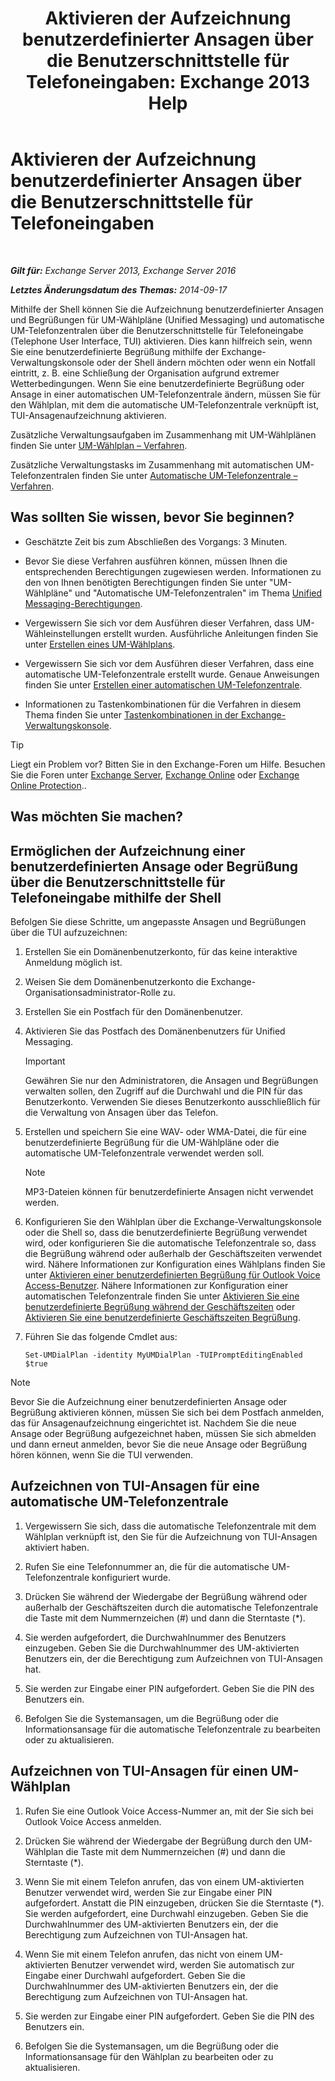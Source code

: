 ﻿---
title: 'Aktivieren der Aufzeichnung benutzerdefinierter Ansagen über die Benutzerschnittstelle für Telefoneingaben: Exchange 2013 Help'
TOCTitle: Aktivieren der Aufzeichnung benutzerdefinierter Ansagen über die Benutzerschnittstelle für Telefoneingaben
ms:assetid: f2e5c636-2be9-4d48-b5e7-37913ded62d1
ms:mtpsurl: https://technet.microsoft.com/de-de/library/Bb691404(v=EXCHG.150)
ms:contentKeyID: 54652713
ms.date: 04/24/2018
mtps_version: v=EXCHG.150
ms.translationtype: HT
---

# Aktivieren der Aufzeichnung benutzerdefinierter Ansagen über die Benutzerschnittstelle für Telefoneingaben

 

_**Gilt für:** Exchange Server 2013, Exchange Server 2016_

_**Letztes Änderungsdatum des Themas:** 2014-09-17_

Mithilfe der Shell können Sie die Aufzeichnung benutzerdefinierter Ansagen und Begrüßungen für UM-Wählpläne (Unified Messaging) und automatische UM-Telefonzentralen über die Benutzerschnittstelle für Telefoneingabe (Telephone User Interface, TUI) aktivieren. Dies kann hilfreich sein, wenn Sie eine benutzerdefinierte Begrüßung mithilfe der Exchange-Verwaltungskonsole oder der Shell ändern möchten oder wenn ein Notfall eintritt, z. B. eine Schließung der Organisation aufgrund extremer Wetterbedingungen. Wenn Sie eine benutzerdefinierte Begrüßung oder Ansage in einer automatischen UM-Telefonzentrale ändern, müssen Sie für den Wählplan, mit dem die automatische UM-Telefonzentrale verknüpft ist, TUI-Ansagenaufzeichnung aktivieren.

Zusätzliche Verwaltungsaufgaben im Zusammenhang mit UM-Wählplänen finden Sie unter [UM-Wählplan – Verfahren](um-dial-plan-procedures-exchange-2013-help.md).

Zusätzliche Verwaltungstasks im Zusammenhang mit automatischen UM-Telefonzentralen finden Sie unter [Automatische UM-Telefonzentrale – Verfahren](um-auto-attendant-procedures-exchange-2013-help.md).

## Was sollten Sie wissen, bevor Sie beginnen?

  - Geschätzte Zeit bis zum Abschließen des Vorgangs: 3 Minuten.

  - Bevor Sie diese Verfahren ausführen können, müssen Ihnen die entsprechenden Berechtigungen zugewiesen werden. Informationen zu den von Ihnen benötigten Berechtigungen finden Sie unter "UM-Wählpläne" und "Automatische UM-Telefonzentralen" im Thema [Unified Messaging-Berechtigungen](unified-messaging-permissions-exchange-2013-help.md).

  - Vergewissern Sie sich vor dem Ausführen dieser Verfahren, dass UM-Wähleinstellungen erstellt wurden. Ausführliche Anleitungen finden Sie unter [Erstellen eines UM-Wählplans](create-a-um-dial-plan-exchange-2013-help.md).

  - Vergewissern Sie sich vor dem Ausführen dieser Verfahren, dass eine automatische UM-Telefonzentrale erstellt wurde. Genaue Anweisungen finden Sie unter [Erstellen einer automatischen UM-Telefonzentrale](create-a-um-auto-attendant-exchange-2013-help.md).

  - Informationen zu Tastenkombinationen für die Verfahren in diesem Thema finden Sie unter [Tastenkombinationen in der Exchange-Verwaltungskonsole](keyboard-shortcuts-in-the-exchange-admin-center-exchange-online-protection-help.md).


> [!TIP]
> Liegt ein Problem vor? Bitten Sie in den Exchange-Foren um Hilfe. Besuchen Sie die Foren unter <A href="https://go.microsoft.com/fwlink/p/?linkid=60612">Exchange Server</A>, <A href="https://go.microsoft.com/fwlink/p/?linkid=267542">Exchange Online</A> oder <A href="https://go.microsoft.com/fwlink/p/?linkid=285351">Exchange Online Protection</A>..



## Was möchten Sie machen?

## Ermöglichen der Aufzeichnung einer benutzerdefinierten Ansage oder Begrüßung über die Benutzerschnittstelle für Telefoneingabe mithilfe der Shell

Befolgen Sie diese Schritte, um angepasste Ansagen und Begrüßungen über die TUI aufzuzeichnen:

1.  Erstellen Sie ein Domänenbenutzerkonto, für das keine interaktive Anmeldung möglich ist.

2.  Weisen Sie dem Domänenbenutzerkonto die Exchange-Organisationsadministrator-Rolle zu.

3.  Erstellen Sie ein Postfach für den Domänenbenutzer.

4.  Aktivieren Sie das Postfach des Domänenbenutzers für Unified Messaging.
    

    > [!IMPORTANT]
    > Gewähren Sie nur den Administratoren, die Ansagen und Begrüßungen verwalten sollen, den Zugriff auf die Durchwahl und die PIN für das Benutzerkonto. Verwenden Sie dieses Benutzerkonto ausschließlich für die Verwaltung von Ansagen über das Telefon.



5.  Erstellen und speichern Sie eine WAV- oder WMA-Datei, die für eine benutzerdefinierte Begrüßung für die UM-Wählpläne oder die automatische UM-Telefonzentrale verwendet werden soll.
    

    > [!NOTE]
    > MP3-Dateien können für benutzerdefinierte Ansagen nicht verwendet werden.



6.  Konfigurieren Sie den Wählplan über die Exchange-Verwaltungskonsole oder die Shell so, dass die benutzerdefinierte Begrüßung verwendet wird, oder konfigurieren Sie die automatische Telefonzentrale so, dass die Begrüßung während oder außerhalb der Geschäftszeiten verwendet wird. Nähere Informationen zur Konfiguration eines Wählplans finden Sie unter [Aktivieren einer benutzerdefinierten Begrüßung für Outlook Voice Access-Benutzer](enable-a-customized-greeting-for-outlook-voice-access-users-exchange-2013-help.md). Nähere Informationen zur Konfiguration einer automatischen Telefonzentrale finden Sie unter [Aktivieren Sie eine benutzerdefinierte Begrüßung während der Geschäftszeiten](enable-a-customized-business-hours-greeting-exchange-2013-help.md) oder [Aktivieren Sie eine benutzerdefinierte Geschäftszeiten Begrüßung](enable-a-customized-non-business-hours-greeting-exchange-2013-help.md).

7.  Führen Sie das folgende Cmdlet aus:
    
        Set-UMDialPlan -identity MyUMDialPlan -TUIPromptEditingEnabled $true


> [!NOTE]
> Bevor Sie die Aufzeichnung einer benutzerdefinierten Ansage oder Begrüßung aktivieren können, müssen Sie sich bei dem Postfach anmelden, das für Ansagenaufzeichnung eingerichtet ist. Nachdem Sie die neue Ansage oder Begrüßung aufgezeichnet haben, müssen Sie sich abmelden und dann erneut anmelden, bevor Sie die neue Ansage oder Begrüßung hören können, wenn Sie die TUI verwenden.



## Aufzeichnen von TUI-Ansagen für eine automatische UM-Telefonzentrale

1.  Vergewissern Sie sich, dass die automatische Telefonzentrale mit dem Wählplan verknüpft ist, den Sie für die Aufzeichnung von TUI-Ansagen aktiviert haben.

2.  Rufen Sie eine Telefonnummer an, die für die automatische UM-Telefonzentrale konfiguriert wurde.

3.  Drücken Sie während der Wiedergabe der Begrüßung während oder außerhalb der Geschäftszeiten durch die automatische Telefonzentrale die Taste mit dem Nummernzeichen (\#) und dann die Sterntaste (\*).

4.  Sie werden aufgefordert, die Durchwahlnummer des Benutzers einzugeben. Geben Sie die Durchwahlnummer des UM-aktivierten Benutzers ein, der die Berechtigung zum Aufzeichnen von TUI-Ansagen hat.

5.  Sie werden zur Eingabe einer PIN aufgefordert. Geben Sie die PIN des Benutzers ein.

6.  Befolgen Sie die Systemansagen, um die Begrüßung oder die Informationsansage für die automatische Telefonzentrale zu bearbeiten oder zu aktualisieren.

## Aufzeichnen von TUI-Ansagen für einen UM-Wählplan

1.  Rufen Sie eine Outlook Voice Access-Nummer an, mit der Sie sich bei Outlook Voice Access anmelden.

2.  Drücken Sie während der Wiedergabe der Begrüßung durch den UM-Wählplan die Taste mit dem Nummernzeichen (\#) und dann die Sterntaste (\*).

3.  Wenn Sie mit einem Telefon anrufen, das von einem UM-aktivierten Benutzer verwendet wird, werden Sie zur Eingabe einer PIN aufgefordert. Anstatt die PIN einzugeben, drücken Sie die Sterntaste (\*). Sie werden aufgefordert, eine Durchwahl einzugeben. Geben Sie die Durchwahlnummer des UM-aktivierten Benutzers ein, der die Berechtigung zum Aufzeichnen von TUI-Ansagen hat.

4.  Wenn Sie mit einem Telefon anrufen, das nicht von einem UM-aktivierten Benutzer verwendet wird, werden Sie automatisch zur Eingabe einer Durchwahl aufgefordert. Geben Sie die Durchwahlnummer des UM-aktivierten Benutzers ein, der die Berechtigung zum Aufzeichnen von TUI-Ansagen hat.

5.  Sie werden zur Eingabe einer PIN aufgefordert. Geben Sie die PIN des Benutzers ein.

6.  Befolgen Sie die Systemansagen, um die Begrüßung oder die Informationsansage für den Wählplan zu bearbeiten oder zu aktualisieren.

